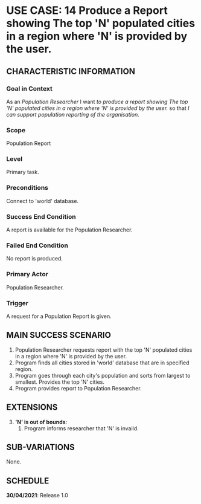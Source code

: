 # USE CASE: 14 Produce a Report showing The top 'N' populated cities in a region where 'N' is provided by the user.

## CHARACTERISTIC INFORMATION

### Goal in Context

As an *Population  Researcher* I want *to produce a report showing The top 'N' populated cities in a region where 'N' is provided by the user.* so that *I can support population reporting of the organisation.*

### Scope

Population Report

### Level

Primary task.

### Preconditions

Connect to 'world' database.

### Success End Condition

A report is available for the Population Researcher.

### Failed End Condition

No report is produced.

### Primary Actor

Population Researcher.

### Trigger

A request for a Population Report is given.

## MAIN SUCCESS SCENARIO

1. Population Researcher requests report with the top 'N' populated cities in a region where 'N' is provided by the user.
2. Program finds all cities stored in 'world' database that are in specified region.
3. Program goes through each city's population and sorts from largest to smallest. Provides the top 'N' cities.
4. Program provides report to Population Researcher.

## EXTENSIONS

3. **'N' is out of bounds**:
    1. Program informs researcher that 'N' is invaild.

## SUB-VARIATIONS

None.

## SCHEDULE

**30/04/2021**: Release 1.0